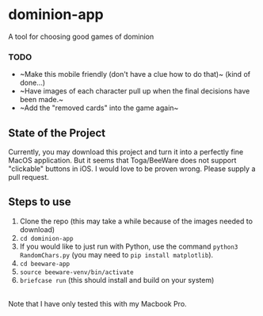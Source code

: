 # dominion-app
A tool for choosing good games of dominion


### TODO
* ~Make this mobile friendly (don't have a clue how to do that)~ (kind of done...)
* ~Have images of each character pull up when the final decisions have been made.~
* ~Add the "removed cards" into the game again~


## State of the Project
Currently, you may download this project and turn it into a perfectly fine MacOS application. But it seems that Toga/BeeWare does not support "clickable" buttons in iOS. I would love to be proven wrong. Please supply a pull request.

## Steps to use
1. Clone the repo (this may take a while because of the images needed to download)
2. `cd dominion-app`
3. If you would like to just run with Python, use the command `python3 RandomChars.py` (you may need to `pip install matplotlib`).
4. `cd beeware-app`
5. `source beeware-venv/bin/activate`
6. `briefcase run` (this should install and build on your system)

<br/>Note that I have only tested this with my Macbook Pro.
